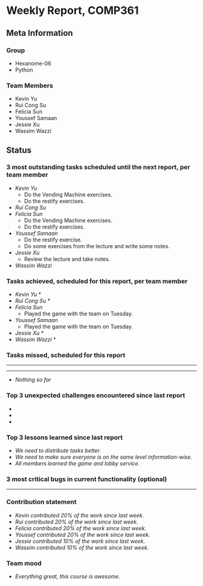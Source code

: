 # Weekly Report, COMP361

## Meta Information

### Group

 * Hexanome-06
 * Python

### Team Members

 * Kevin Yu
 * Rui Cong Su
 * Felicia Sun
 * Youssef Samaan
 * Jessie Xu
 * Wassim Wazzi

## Status

### 3 most outstanding tasks scheduled until the next report, per team member

 * *Kevin Yu*
    * Do the Vending Machine exercises.
    * Do the restify exercises.
 * *Rui Cong Su*
 * *Felicia Sun*
    * Do the Vending Machine exercises.
    * Do the restify exercises.
 * *Youssef Samaan*
    * Do the restify exercise.
    * Do some exercises from the lecture and write some notes.
 * *Jessie Xu*
    * Review the lecture and take notes.
 * *Wassim Wazzi*

### Tasks achieved, scheduled for this report, per team member

 * *Kevin Yu*
    * 
 * *Rui Cong Su*
    * 
 * *Felicia Sun*
    * Played the game with the team on Tuesday.
 * *Youssef Samaan*
    * Played the game with the team on Tuesday.
 * *Jessie Xu*
    * 
 * *Wassim Wazzi*
    * 

### Tasks missed, scheduled for this report

 * **
 * **
 * *Nothing so far*

### Top 3 unexpected challenges encountered since last report

 * 
 *
 *

### Top 3 lessons learned since last report

 * *We need to distribute tasks better.*
 * *We need to make sure everyone is on the same level information-wise.*
 * *All members learned the game and lobby service.*

### 3 most critical bugs in current functionality (optional)

 * **

### Contribution statement

 * *Kevin contributed 20% of the work since last week.*
 * *Rui contributed 20% of the work since last week.*
 * *Felicia contributed 20% of the work since last week.*
 * *Youssef contributed 20% of the work since last week.*
 * *Jessie contributed 10% of the work since last week.*
 * *Wassim contributed 10% of the work since last week.*

### Team mood

 * *Everything great, this course is awesome.*
